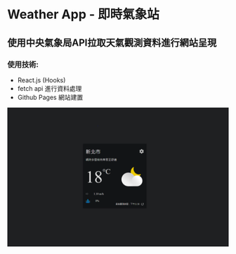 # Weather App - 即時氣象站

## 使用中央氣象局API拉取天氣觀測資料進行網站呈現
### 使用技術:
 - React.js (Hooks)
 - fetch api 進行資料處理
 - Github Pages 網站建置

![image](https://github.com/brandon111586/realtime-weather-app/blob/main/web_picture.PNG)
